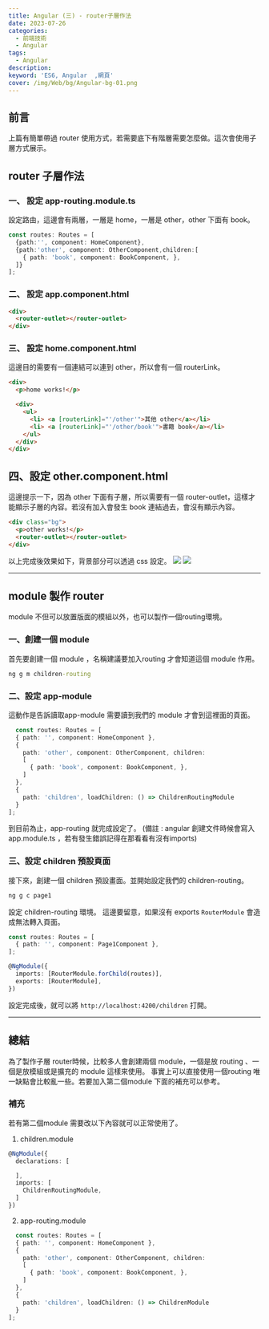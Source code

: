 ```yaml
---
title: Angular (三) - router子層作法
date: 2023-07-26
categories: 
  - 前端技術
  - Angular
tags: 
  - Angular
description:
keyword: 'ES6, Angular  ,網頁'
cover: /img/Web/bg/Angular-bg-01.png
---
```


## 前言
上篇有簡單帶過 router 使用方式，若需要底下有階層需要怎麼做。這次會使用子層方式展示。

## router 子層作法
### 一、 設定 app-routing.module.ts
設定路由，這邊會有兩層，一層是 home，一層是 other，other 下面有 book。
```ts
const routes: Routes = [
  {path:'', component: HomeComponent},
  {path:'other', component: OtherComponent,children:[
    { path: 'book', component: BookComponent, },
  ]}
];
```

### 二、 設定 app.component.html
```html
<div>
  <router-outlet></router-outlet>
</div>
```

### 三、 設定 home.component.html
這邊目的需要有一個連結可以連到 other，所以會有一個 routerLink。
```html
<div>
  <p>home works!</p>

  <div>
    <ul>
      <li> <a [routerLink]="'/other'">其他 other</a></li>
      <li> <a [routerLink]="'/other/book'">書籍 book</a></li>
    </ul>
  </div>
</div>
```

## 四、設定 other.component.html
這邊提示一下，因為 other 下面有子層，所以需要有一個 router-outlet，這樣才能顯示子層的內容。若沒有加入會發生 book 連結過去，會沒有顯示內容。
```html
<div class="bg">
  <p>other works!</p>
  <router-outlet></router-outlet>
</div>
```

以上完成後效果如下，背景部分可以透過 css 設定。
![](/image/20230826_20-48-36.png)
![](/image/20230826_20-48-22.png)

---

## module 製作 router
module 不但可以放置版面的模組以外，也可以製作一個routing環境。

### 一、創建一個 module
首先要創建一個 module ，名稱建議要加入routing 才會知道這個 module 作用。
```cmd
ng g m children-routing
```

### 二、設定 app-module
這動作是告訴讀取app-module 需要讀到我們的 module 才會到這裡面的頁面。
```ts
  const routes: Routes = [
  { path: '', component: HomeComponent },
  {
    path: 'other', component: OtherComponent, children: 
    [
      { path: 'book', component: BookComponent, },
    ]
  },
  {
    path: 'children', loadChildren: () => ChildrenRoutingModule
  }
];
```
到目前為止，app-routing 就完成設定了。
(備註 : angular 創建文件時候會寫入 app.module.ts ，若有發生錯誤記得在那看看有沒有imports)

### 三、設定 children 預設頁面
接下來，創建一個 children 預設畫面。並開始設定我們的 children-routing。
```cmd
ng g c page1
```

設定 children-routing 環境。
這邊要留意，如果沒有 exports ```RouterModule``` 會造成無法轉入頁面。 

```ts
const routes: Routes = [
  { path: '', component: Page1Component },
];

@NgModule({
  imports: [RouterModule.forChild(routes)],
  exports: [RouterModule],
})
```

設定完成後，就可以將 ```http://localhost:4200/children``` 打開。


---
## 總結
為了製作子層 router時候，比較多人會創建兩個 module，一個是放 routing 、一個是放模組或是擴充的 module 這樣來使用。 事實上可以直接使用一個routing 唯一缺點會比較亂一些。若要加入第二個module 下面的補充可以參考。


### 補充
若有第二個module 需要改以下內容就可以正常使用了。
1. children.module
```ts
@NgModule({
  declarations: [

  ],
  imports: [
    ChildrenRoutingModule,
  ]
})
```
2. app-routing.module
```ts
  const routes: Routes = [
  { path: '', component: HomeComponent },
  {
    path: 'other', component: OtherComponent, children: 
    [
      { path: 'book', component: BookComponent, },
    ]
  },
  {
    path: 'children', loadChildren: () => ChildrenModule
  }
];
```